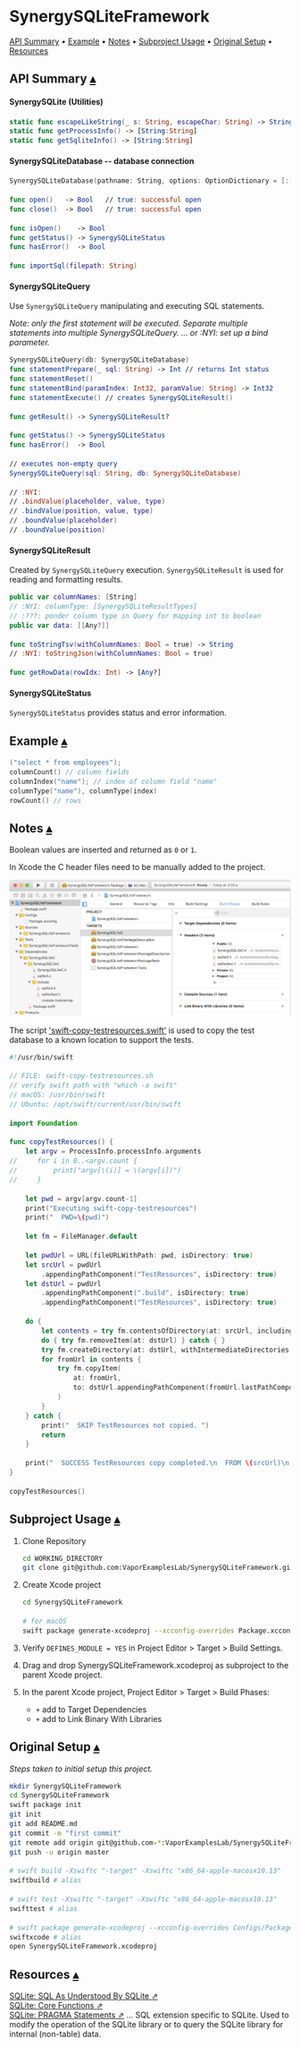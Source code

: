 # SynergySQLiteFramework

<a id="toc"></a>
[API Summary](#ApiSummary) •
[Example](#Example) •
[Notes](#Notes) •
[Subproject Usage](#SubprojectUsage) •
[Original Setup](#OriginalSetup) •
[Resources](#Resources)

## API Summary <a id="ApiSummary">[▴](#toc)</a>

#### SynergySQLite (Utilities)

``` swift
static func escapeLikeString(_ s: String, escapeChar: String) -> String 
static func getProcessInfo() -> [String:String]
static func getSqliteInfo() -> [String:String]
```

#### SynergySQLiteDatabase -- database connection

``` swift
SynergySQLiteDatabase(pathname: String, options: OptionDictionary = [:])

func open()   -> Bool   // true: successful open
func close()  -> Bool   // true: successful open

func isOpen()    -> Bool
func getStatus() -> SynergySQLiteStatus
func hasError()  -> Bool

func importSql(filepath: String)
```

#### SynergySQLiteQuery

Use `SynergySQLiteQuery` manipulating and executing SQL statements.

_Note: only the first statement will be executed.  Separate multiple statements into multiple SynergySQLiteQuery. ... or :NYI: set up a bind parameter._

``` swift
SynergySQLiteQuery(db: SynergySQLiteDatabase) 
func statementPrepare(_ sql: String) -> Int // returns Int status
func statementReset()
func statementBind(paramIndex: Int32, paramValue: String) -> Int32
func statementExecute() // creates SynergySQLiteResult()

func getResult() -> SynergySQLiteResult?

func getStatus() -> SynergySQLiteStatus
func hasError()  -> Bool

// executes non-empty query
SynergySQLiteQuery(sql: String, db: SynergySQLiteDatabase)

// :NYI:   
// .bindValue(placeholder, value, type) 
// .bindValue(position, value, type)
// .boundValue(placeholder) 
// .boundValue(position)

```

#### SynergySQLiteResult

Created by `SynergySQLiteQuery` execution. `SynergySQLiteResult` is used for reading and formatting results. 

``` swift
public var columnNames: [String]
// :NYI: columnType: [SynergySQLiteResultTypes]
// :???: ponder column type in Query for mapping int to boolean
public var data: [[Any?]]

func toStringTsv(withColumnNames: Bool = true) -> String
// :NYI: toStringJson(withColumnNames: Bool = true)

func getRowData(rowIdx: Int) -> [Any?]
```

#### SynergySQLiteStatus

`SynergySQLiteStatus` provides status and error information.

## Example <a id="Example">[▴](#toc)</a>

``` swift
("select * from employees");
columnCount() // column fields 
columnIndex("name"); // index of column field "name"
columnType("name"), columnType(index)
rowCount() // rows
```

## Notes <a id="Notes">[▴](#toc)</a>

Boolean values are inserted and returned as `0` or `1`.

In Xcode the C header files need to be manually added to the project.

![BuildSettingsCHeaders](README_files/BuildSettingsCHeaders.png)

The script ['swift-copy-testresources.swift'](swift-copy-testresources.swift) is used to copy the test database to a known location to support the tests.

``` swift
#!/usr/bin/swift

// FILE: swift-copy-testresources.sh
// verify swift path with "which -a swift"
// macOS: /usr/bin/swift 
// Ubuntu: /opt/swift/current/usr/bin/swift 

import Foundation

func copyTestResources() {
    let argv = ProcessInfo.processInfo.arguments
//     for i in 0..<argv.count {
//         print("argv[\(i)] = \(argv[i])")
//     }
    
    let pwd = argv[argv.count-1]
    print("Executing swift-copy-testresources")
    print("  PWD=\(pwd)")
    
    let fm = FileManager.default
    
    let pwdUrl = URL(fileURLWithPath: pwd, isDirectory: true)
    let srcUrl = pwdUrl
        .appendingPathComponent("TestResources", isDirectory: true)
    let dstUrl = pwdUrl
        .appendingPathComponent(".build", isDirectory: true)
        .appendingPathComponent("TestResources", isDirectory: true)
    
    do {
        let contents = try fm.contentsOfDirectory(at: srcUrl, includingPropertiesForKeys: [])
        do { try fm.removeItem(at: dstUrl) } catch { }
        try fm.createDirectory(at: dstUrl, withIntermediateDirectories: true)
        for fromUrl in contents {
            try fm.copyItem(
                at: fromUrl, 
                to: dstUrl.appendingPathComponent(fromUrl.lastPathComponent)
            )
        }
    } catch {
        print("  SKIP TestResources not copied. ")
        return
    }
            
    print("  SUCCESS TestResources copy completed.\n  FROM \(srcUrl)\n  TO \(dstUrl)")
}

copyTestResources()
```

## Subproject Usage <a id="SubprojectUsage">[▴](#toc)</a>

1. Clone Repository

    ``` bash
    cd WORKING_DIRECTORY
    git clone git@github.com:VaporExamplesLab/SynergySQLiteFramework.git
    ```

2. Create Xcode project

    ``` bash
    cd SynergySQLiteFramework

    # for macOS
    swift package generate-xcodeproj --xcconfig-overrides Package.xcconfig
    ```

3. Verify `DEFINES_MODULE = YES` in Project Editor > Target > Build Settings.

4. Drag and drop SynergySQLiteFramework.xcodeproj as subproject to the parent Xcode project.

5. In the parent Xcode project, Project Editor > Target > Build Phases:
    * `+` add to Target Dependencies
    * `+` add to Link Binary With Libraries

## Original Setup <a id="OriginalSetup">[▴](#toc)</a>

_Steps taken to initial setup this project._

``` bash
mkdir SynergySQLiteFramework
cd SynergySQLiteFramework
swift package init
git init
git add README.md
git commit -m "first commit"
git remote add origin git@github.com-*:VaporExamplesLab/SynergySQLiteFramework.git
git push -u origin master

# swift build -Xswiftc "-target" -Xswiftc "x86_64-apple-macosx10.13"
swiftbuild # alias

# swift test -Xswiftc "-target" -Xswiftc "x86_64-apple-macosx10.13"
swifttest # alias

# swift package generate-xcodeproj --xcconfig-overrides Configs/Package.xcconfig
swiftxcode # alias
open SynergySQLiteFramework.xcodeproj
```

## Resources <a id="Resources">[▴](#toc)</a>

[SQLite: SQL As Understood By SQLite ⇗](https://www.sqlite.org/lang.html)  
[SQLite: Core Functions ⇗](https://www.sqlite.org/lang_corefunc.html)  
[SQLite: PRAGMA Statements ⇗](https://www.sqlite.org/pragma.html) … SQL extension specific to SQLite. Used to modify the operation of the SQLite library or to query the SQLite library for internal (non-table) data.  
